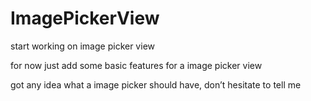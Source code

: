 # ImagePickerView

start working on image picker view 

for now just add some basic features for a image picker view

got any idea what a image picker should have, don’t hesitate to tell me 

